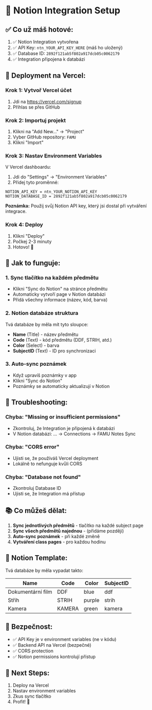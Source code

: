 # 📝 Notion Integration Setup

## ✅ Co už máš hotové:

1. ✅ Notion Integration vytvořena
2. ✅ API Key: `ntn_YOUR_API_KEY_HERE` (máš ho uložený)
3. ✅ Database ID: `2892f121ab5f802a917dcb05c0062179`
4. ✅ Integration připojena k databázi

## 🚀 Deployment na Vercel:

### Krok 1: Vytvoř Vercel účet
1. Jdi na https://vercel.com/signup
2. Přihlas se přes GitHub

### Krok 2: Importuj projekt
1. Klikni na "Add New..." → "Project"
2. Vyber GitHub repository: `FAMU`
3. Klikni "Import"

### Krok 3: Nastav Environment Variables
V Vercel dashboardu:
1. Jdi do "Settings" → "Environment Variables"
2. Přidej tyto proměnné:

```
NOTION_API_KEY = ntn_YOUR_NOTION_API_KEY
NOTION_DATABASE_ID = 2892f121ab5f802a917dcb05c0062179
```

**Poznámka:** Použij svůj Notion API key, který jsi dostal při vytváření integrace.

### Krok 4: Deploy
1. Klikni "Deploy"
2. Počkej 2-3 minuty
3. Hotovo! 🎉

## 🎯 Jak to funguje:

### 1. Sync tlačítko na každém předmětu
- Klikni "Sync do Notion" na stránce předmětu
- Automaticky vytvoří page v Notion databázi
- Přidá všechny informace (název, kód, barva)

### 2. Notion databáze struktura
Tvá databáze by měla mít tyto sloupce:
- **Name** (Title) - název předmětu
- **Code** (Text) - kód předmětu (DDF, STRIH, atd.)
- **Color** (Select) - barva
- **SubjectID** (Text) - ID pro synchronizaci

### 3. Auto-sync poznámek
- Když upravíš poznámky v app
- Klikni "Sync do Notion"
- Poznámky se automaticky aktualizují v Notion

## 🔧 Troubleshooting:

### Chyba: "Missing or insufficient permissions"
- Zkontroluj, že Integration je připojená k databázi
- V Notion databázi: ... → Connections → FAMU Notes Sync

### Chyba: "CORS error"
- Ujisti se, že používáš Vercel deployment
- Lokálně to nefunguje kvůli CORS

### Chyba: "Database not found"
- Zkontroluj Database ID
- Ujisti se, že Integration má přístup

## 📚 Co můžeš dělat:

1. **Sync jednotlivých předmětů** - tlačítko na každé subject page
2. **Sync všech předmětů najednou** - (přidáme později)
3. **Auto-sync poznámek** - při každé změně
4. **Vytváření class pages** - pro každou hodinu

## 🎨 Notion Template:

Tvá databáze by měla vypadat takto:

| Name | Code | Color | SubjectID |
|------|------|-------|-----------|
| Dokumentární film | DDF | blue | ddf |
| Střih | STRIH | purple | strih |
| Kamera | KAMERA | green | kamera |

## 🔐 Bezpečnost:

- ✅ API Key je v environment variables (ne v kódu)
- ✅ Backend API na Vercel (bezpečné)
- ✅ CORS protection
- ✅ Notion permissions kontrolují přístup

## 🚀 Next Steps:

1. Deploy na Vercel
2. Nastav environment variables
3. Zkus sync tlačítko
4. Profit! 🎉

